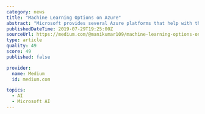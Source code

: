 ```yaml
---
category: news
title: "Machine Learning Options on Azure"
abstract: "Microsoft provides several Azure platforms that help with the machine learning process. All these products simplify the data science process in unique ways. They each have different features and purposes which we will explore here. The following table ..."
publishedDateTime: 2019-07-29T19:25:00Z
sourceUrl: https://medium.com/@manikumar109/machine-learning-options-on-azure-ea249fe87d39
type: article
quality: 49
score: 49
published: false

provider:
  name: Medium
  id: medium.com

topics:
  - AI
  - Microsoft AI
---
```

